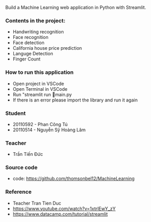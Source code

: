 Build a Machine Learning web application in Python with Streamlit. 
    
### Contents in the project:
   - Handwriting recognition
   - Face recognition
   - Face detection
   - California house price prediction
   - Languge Detection
   - Finger Count    
 ### How to run this application
   - Open project in VSCode
   - Open Terminal in VSCode
   - Run "streamlit run 👋main.py
   - If there is an error please import the library and run it again
  ### Student
   - 20110592 - Phan Công Tú
   - 20110514 - Nguyễn Sỹ Hoàng Lâm
    
  ### Teacher
   - Trần Tiến Đức
  ### Source code
   - code: https://github.com/thomsonbel12/MachineLearning
  ### Reference
   - Teacher Tran Tien Duc
   - https://www.youtube.com/watch?v=1xtrIEwY_zY
   - https://www.datacamp.com/tutorial/streamlit
